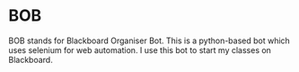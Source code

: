 # BOB
BOB stands for Blackboard Organiser Bot. This is a python-based bot which uses selenium for web automation. I use this bot to start my classes on Blackboard.
